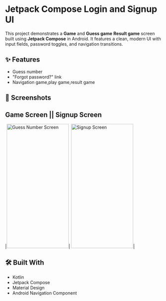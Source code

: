 # Jetpack Compose Login and Signup UI

This project demonstrates a **Game** and **Guess game** **Result game** screen built using **Jetpack Compose** in Android. It features a clean, modern UI with input fields, password toggles, and navigation transitions.

## ✨ Features

- Guess number
- "Forgot password?" link
- Navigation game,play game,result game


## 📸 Screenshots

## Game Screen  ||  Signup Screen
|<img src="[screenshots/Screenshot_20250528_125242.png](https://github.com/nagihanarabaci/NumberGuessingGame/blob/main/guess1screen.png)" alt="Guess Number Screen" width="200" height="400"/>| <img src="screenshots/Screenshot_20250529_121539.png" alt="Signup Screen" width="200" height="400"/>|



## 🛠 Built With

- Kotlin
- Jetpack Compose
- Material Design
- Android Navigation Component
